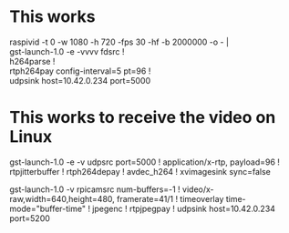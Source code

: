 # This works
raspivid -t 0 -w 1080 -h 720 -fps 30 -hf -b 2000000 -o - | \
gst-launch-1.0 -e -vvvv fdsrc ! \
h264parse ! \
rtph264pay config-interval=5 pt=96 ! \
udpsink host=10.42.0.234 port=5000


# This works to receive the video on Linux
gst-launch-1.0 -e -v udpsrc port=5000 ! application/x-rtp, payload=96 ! rtpjitterbuffer ! rtph264depay ! avdec_h264 ! xvimagesink sync=false



gst-launch-1.0 -v rpicamsrc num-buffers=-1 ! video/x-raw,width=640,height=480, framerate=41/1 ! timeoverlay time-mode="buffer-time" ! jpegenc !  rtpjpegpay !  udpsink host=10.42.0.234 port=5200
